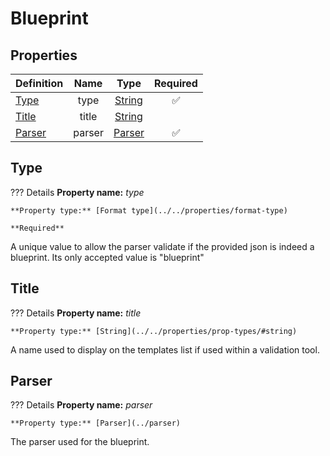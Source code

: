 # Blueprint

## Properties  

Definition | Name | Type | Required
-- | :--: | :--: | :--:
[Type](#type) | type | [String](../../properties/format-type) | ✅ 
[Title](#title) | title | [String](../../properties/prop-types/#string)
[Parser](#parser) | parser | [Parser](../parser) | ✅ 

## Type

??? Details
    **Property name:** *type*

    **Property type:** [Format type](../../properties/format-type)

    **Required**

A unique value to allow the parser validate if the provided json is indeed a blueprint. Its only accepted value is "blueprint"

## Title

??? Details
    **Property name:** *title*

    **Property type:** [String](../../properties/prop-types/#string)

A name used to display on the templates list if used within a validation tool.

## Parser

??? Details
    **Property name:** *parser*

    **Property type:** [Parser](../parser)

The parser used for the blueprint.
